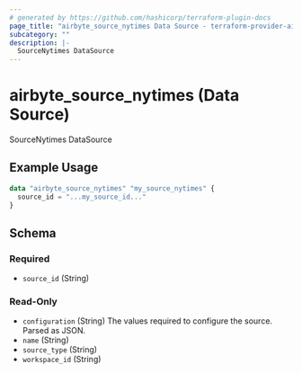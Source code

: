 ```yaml
---
# generated by https://github.com/hashicorp/terraform-plugin-docs
page_title: "airbyte_source_nytimes Data Source - terraform-provider-airbyte"
subcategory: ""
description: |-
  SourceNytimes DataSource
---
```


# airbyte_source_nytimes (Data Source)

SourceNytimes DataSource

## Example Usage

```terraform
data "airbyte_source_nytimes" "my_source_nytimes" {
  source_id = "...my_source_id..."
}
```

<!-- schema generated by tfplugindocs -->
## Schema

### Required

- `source_id` (String)

### Read-Only

- `configuration` (String) The values required to configure the source. Parsed as JSON.
- `name` (String)
- `source_type` (String)
- `workspace_id` (String)


